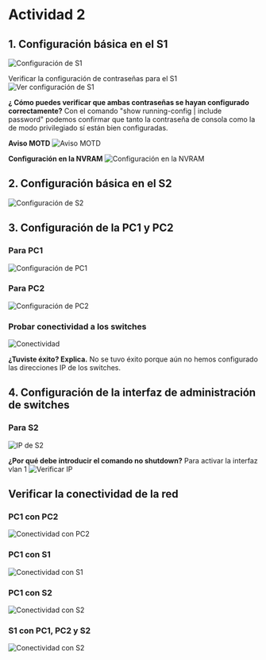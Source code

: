 # **Actividad 2**
## 1. Configuración básica en el S1 
![Configuración de S1](img/Act2-S1config.png)

Verificar la configuración de contraseñas para el S1
![Ver configuración de S1](img/Act2-S1config-Verificar.png)

**¿ Cómo puedes verificar que ambas contraseñas se hayan configurado correctamente?**
Con el comando "show running-config | include password" podemos confirmar que tanto la contraseña de consola como la de modo privilegiado sí están bien configuradas. 

**Aviso MOTD**
![Aviso MOTD](img/Act2-S1-MOTD.png)

**Configuración en la NVRAM**
![Configuración en la NVRAM](img/Act2-S1-NVRAM.png)

## 2. Configuración básica en el S2
![Configuración de S2](img/Act2-S2-config.png)

## 3. Configuración de la PC1 y PC2
### Para PC1
![Configuración de PC1](img/Act2-PC1-config.png)

### Para PC2
![Configuración de PC2](img/Act2-PC2-config.png)

### Probar conectividad a los switches
![Conectividad](img/Act2-PC1-conectividad.png)

**¿Tuviste éxito? Explica.**
No se tuvo éxito porque aún no hemos configurado las direcciones IP de los switches.

## 4. Configuración de la interfaz de administración  de switches

### Para S2
![IP de S2](img/Act2-S2-configIP.png)

**¿Por qué debe introducir el comando no shutdown?**
Para activar la interfaz vlan 1
![Verificar IP](img/Act2-S2-configIP-verificar.png)

## Verificar la conectividad de la red
### PC1 con PC2
![Conectividad con PC2](img/Act2-Conectividad-PC1-PC2.png)

### PC1 con S1
![Conectividad con S1](img/Act2-Conectividad-PC1-S1.png)

### PC1 con S2
![Conectividad con S2](img/Act2-Conectividad-PC1-S2.png)

### S1 con PC1, PC2 y S2
![Conectividad con S2](img/Act2-Conectividad-S1-Todos.png)